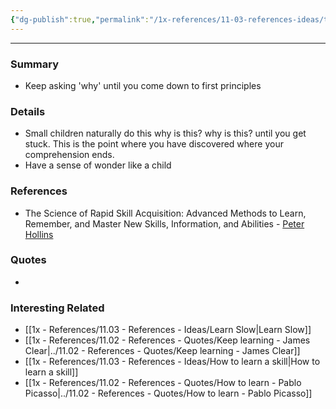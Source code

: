 ```yaml
---
{"dg-publish":true,"permalink":"/1x-references/11-03-references-ideas/the-why-chain/"}
---
```


---

### Summary
- Keep asking 'why' until you come down to first principles

### Details
- Small children naturally do this why is this? why is this? until you get stuck. This is the point where you have discovered where your comprehension ends.
- Have a sense of wonder like a child

### References
- The Science of Rapid Skill Acquisition: Advanced Methods to Learn, Remember, and Master New Skills, Information, and Abilities - [Peter Hollins](https://www.goodreads.com/author/show/16593818.Peter_Hollins)

### Quotes
-

### Interesting Related
- [[1x - References/11.03 - References - Ideas/Learn Slow\|Learn Slow]]
- [[1x - References/11.02 - References - Quotes/Keep learning - James Clear\|../11.02 - References - Quotes/Keep learning - James Clear]]
- [[1x - References/11.03 - References - Ideas/How to learn a skill\|How to learn a skill]]
- [[1x - References/11.02 - References - Quotes/How to learn - Pablo Picasso\|../11.02 - References - Quotes/How to learn - Pablo Picasso]]